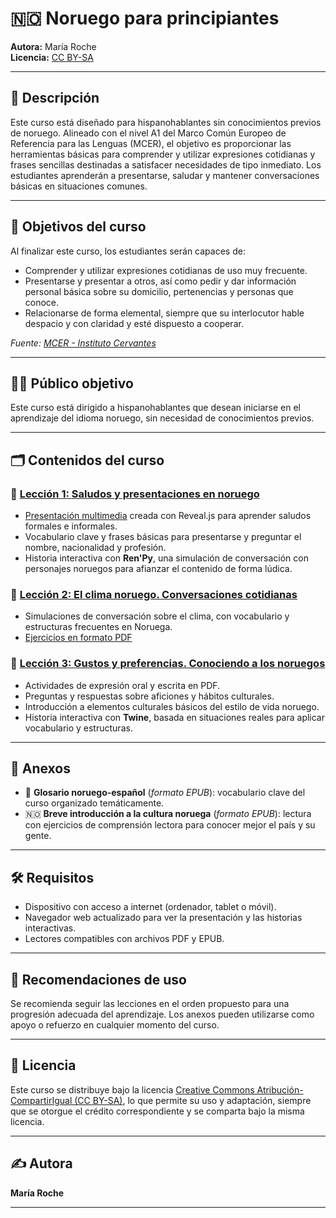 # 🇳🇴 Noruego para principiantes

**Autora:** María Roche  
**Licencia:** [CC BY-SA](https://creativecommons.org/licenses/by-sa/4.0/deed.es)

---

## 📘 Descripción

Este curso está diseñado para hispanohablantes sin conocimientos previos de noruego. Alineado con el nivel A1 del Marco Común Europeo de Referencia para las Lenguas (MCER), el objetivo es proporcionar las herramientas básicas para comprender y utilizar expresiones cotidianas y frases sencillas destinadas a satisfacer necesidades de tipo inmediato. Los estudiantes aprenderán a presentarse, saludar y mantener conversaciones básicas en situaciones comunes.

---

## 🎯 Objetivos del curso

Al finalizar este curso, los estudiantes serán capaces de:

- Comprender y utilizar expresiones cotidianas de uso muy frecuente.
- Presentarse y presentar a otros, así como pedir y dar información personal básica sobre su domicilio, pertenencias y personas que conoce.
- Relacionarse de forma elemental, siempre que su interlocutor hable despacio y con claridad y esté dispuesto a cooperar.

*Fuente: [MCER - Instituto Cervantes](https://cvc.cervantes.es/ensenanza/biblioteca_ele/marco/cvc_mer.pdf)*

---

## 🧑‍🎓 Público objetivo

Este curso está dirigido a hispanohablantes que desean iniciarse en el aprendizaje del idioma noruego, sin necesidad de conocimientos previos.

---

## 🗂️ Contenidos del curso

### 📍 [Lección 1: **Saludos y presentaciones en noruego**](00-leccion1/leccion1.md)
- [Presentación multimedia](00-leccion1/presentacion/presentacion.html) creada con Reveal.js para aprender saludos formales e informales.
- Vocabulario clave y frases básicas para presentarse y preguntar el nombre, nacionalidad y profesión.
- Historia interactiva con **Ren'Py**, una simulación de conversación con personajes noruegos para afianzar el contenido de forma lúdica.

### 📍 [Lección 2: **El clima noruego. Conversaciones cotidianas**](01-leccion2/leccion2.md)
- Simulaciones de conversación sobre el clima, con vocabulario y estructuras frecuentes en Noruega.
- [Ejercicios en formato PDF](01-leccion2/ejercicios-leccion2.pdf)
  

### 📍 [Lección 3: **Gustos y preferencias. Conociendo a los noruegos**](02-leccion3/leccion3.md)
- Actividades de expresión oral y escrita en PDF.
- Preguntas y respuestas sobre aficiones y hábitos culturales.
- Introducción a elementos culturales básicos del estilo de vida noruego.
- Historia interactiva con **Twine**, basada en situaciones reales para aplicar vocabulario y estructuras.

---

## 📎 Anexos

- 📘 **Glosario noruego-español** (_formato EPUB_): vocabulario clave del curso organizado temáticamente.
- 🇳🇴 **Breve introducción a la cultura noruega** (_formato EPUB_): lectura con ejercicios de comprensión lectora para conocer mejor el país y su gente.

---

## 🛠️ Requisitos

- Dispositivo con acceso a internet (ordenador, tablet o móvil).
- Navegador web actualizado para ver la presentación y las historias interactivas.
- Lectores compatibles con archivos PDF y EPUB.

---

## 🔄 Recomendaciones de uso

Se recomienda seguir las lecciones en el orden propuesto para una progresión adecuada del aprendizaje. Los anexos pueden utilizarse como apoyo o refuerzo en cualquier momento del curso.

---

## 📄 Licencia

Este curso se distribuye bajo la licencia [Creative Commons Atribución-CompartirIgual (CC BY-SA)](https://creativecommons.org/licenses/by-sa/4.0/deed.es), lo que permite su uso y adaptación, siempre que se otorgue el crédito correspondiente y se comparta bajo la misma licencia.

---

## ✍️ Autora

**María Roche**

---
